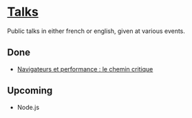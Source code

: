 [Talks](http://talks.thib.me)
=====

Public talks in either french or english, given at various events.

## Done

- [Navigateurs et performance : le chemin critique](http://talks.thib.me/navigateurs-performance/)

## Upcoming

- Node.js
